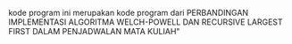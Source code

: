  kode program ini merupakan kode program dari PERBANDINGAN IMPLEMENTASI ALGORITMA WELCH-POWELL DAN RECURSIVE LARGEST FIRST DALAM PENJADWALAN MATA KULIAH"

